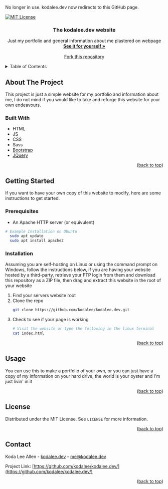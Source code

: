 <div id="top"></div>

No longer in use. kodalee.dev now redirects to this GitHub page.

[![MIT License][license-shield]][license-url]

<!-- PROJECT LOGO -->
<div align="center">
<h3 align="center">The kodalee.dev website</h3>
  <p align="center">
    Just my portfolio and general information about me plastered on webpage
    <br />
    <a href="https://kodalee.dev"><strong>See it for yourself »</strong></a>
    <br />
    <br />
    <a href="https://github.com/kodalee/kodalee.dev/fork">Fork this repository</a>
</div>



<!-- TABLE OF CONTENTS -->
<details>
  <summary>Table of Contents</summary>
  <ol>
    <li>
      <a href="#about-the-project">About The Project</a>
      <ul>
        <li><a href="#built-with">Built With</a></li>
      </ul>
    </li>
    <li>
      <a href="#getting-started">Getting Started</a>
      <ul>
        <li><a href="#prerequisites">Prerequisites</a></li>
        <li><a href="#installation">Installation</a></li>
      </ul>
    </li>
    <li><a href="#usage">Usage</a></li>
    <li><a href="#license">License</a></li>
    <li><a href="#contact">Contact</a></li>
  </ol>
</details>



<!-- ABOUT THE PROJECT -->
## About The Project

This project is just a simple website for my portfolio and information about me, I do not mind if you would like to take and reforge this website for your own endeavours. 

### Built With

* HTML
* JS
* CSS
* Sass
* [Bootstrap](https://getbootstrap.com)
* [JQuery](https://jquery.com)

<p align="right">(<a href="#top">back to top</a>)</p>



<!-- GETTING STARTED -->
## Getting Started

If you want to have your own copy of this website to modify, here are some instructions to get started.

### Prerequisites

* An Apache HTTP server (or equivulent)
```sh
# Example Installation on Ubuntu
  sudo apt update
  sudo apt install apache2
  ```

### Installation

Assuming you are self-hosting on Linux or using the command prompt on Windows, follow the instructions below, if you are having your website hosted by a third-party, retrieve your FTP login from them and download this repository as a ZIP file, then drag and extract this website in the root of your website

1. Find your servers website root
2. Clone the repo
   ```sh
   git clone https://github.com/kodalee/kodalee.dev.git
   ```
3. Check to see if your page is working
   ```sh
   # Visit the website or type the following in the linux terminal
   cat index.html
   ```

<p align="right">(<a href="#top">back to top</a>)</p>



<!-- USAGE EXAMPLES -->
## Usage

You can use this to make a portfolio of your own, or you can just have a copy of my information on your hard drive, the world is your oyster and I'm just livin' in it

<p align="right">(<a href="#top">back to top</a>)</p>



<!-- LICENSE -->
## License

Distributed under the MIT License. See `LICENSE` for more information.

<p align="right">(<a href="#top">back to top</a>)</p>



<!-- CONTACT -->
## Contact

Koda Lee Allen - [kodalee.dev](https://kodalee.dev) - me@kodalee.dev

Project Link: [https://github.com/kodalee/kodalee.dev/](https://github.com/kodalee/kodalee.dev/)

<p align="right">(<a href="#top">back to top</a>)</p>



<!-- MARKDOWN LINKS & IMAGES -->
[license-shield]: https://img.shields.io/github/license/kodalee/kodalee.dev.svg?style=for-the-badge
[license-url]: https://github.com/kodalee/kodalee.dev/blob/main/LICENSE?


